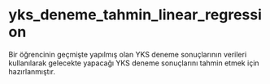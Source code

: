 # yks_deneme_tahmin_linear_regression
Bir öğrencinin geçmişte yapılmış olan YKS deneme sonuçlarının verileri kullanılarak gelecekte yapacağı YKS deneme sonuçlarını tahmin etmek için hazırlanmıştır.
